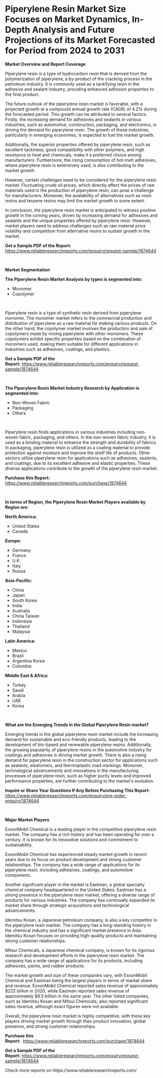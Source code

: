 <p><h1>Piperylene Resin Market Size Focuses on Market Dynamics, In-Depth Analysis and Future Projections of its Market Forecasted for Period from 2024 to 2031</h1></p><p><strong>Market Overview and Report Coverage</strong></p>
<p><p>Piperylene resin is a type of hydrocarbon resin that is derived from the polymerization of piperylene, a by-product of the cracking process in the petroleum industry. It is commonly used as a tackifying resin in the adhesive and sealant industry, providing enhanced adhesion properties to the final product.</p><p>The future outlook of the piperylene resin market is favorable, with a projected growth at a compound annual growth rate (CAGR) of 4.2% during the forecasted period. This growth can be attributed to several factors. Firstly, the increasing demand for adhesives and sealants in various industries, such as automotive, construction, packaging, and electronics, is driving the demand for piperylene resin. The growth of these industries, particularly in emerging economies, is expected to fuel the market growth.</p><p>Additionally, the superior properties offered by piperylene resin, such as excellent tackiness, good compatibility with other polymers, and high resistance to heat and chemicals, make it a preferred choice among manufacturers. Furthermore, the rising consumption of hot-melt adhesives, where piperylene resin is extensively used, is also contributing to the market growth.</p><p>However, certain challenges need to be considered for the piperylene resin market. Fluctuating crude oil prices, which directly affect the prices of raw materials used in the production of piperylene resin, can pose a challenge for manufacturers. Moreover, the availability of alternatives such as rosin resins and terpene resins may limit the market growth to some extent.</p><p>In conclusion, the piperylene resin market is anticipated to witness positive growth in the coming years, driven by increasing demand for adhesives and sealants and the unique properties offered by piperylene resin. However, market players need to address challenges such as raw material price volatility and competition from alternative resins to sustain growth in the market.</p></p>
<p><strong>Get a Sample PDF of the Report:</strong> <a href="https://www.reliableresearchreports.com/enquiry/request-sample/1874644">https://www.reliableresearchreports.com/enquiry/request-sample/1874644</a></p>
<p>&nbsp;</p>
<p><strong>Market Segmentation</strong></p>
<p><strong>The Piperylene Resin Market Analysis by types is segmented into:</strong></p>
<p><ul><li>Monomer</li><li>Copolymer</li></ul></p>
<p>&nbsp;</p>
<p><p>Piperylene resin is a type of synthetic resin derived from piperylene monomer. The monomer market refers to the commercial production and distribution of piperylene as a raw material for making various products. On the other hand, the copolymer market involves the production and sale of copolymers made by mixing piperylene with other monomers. These copolymers exhibit specific properties based on the combination of monomers used, making them suitable for different applications in industries such as adhesives, coatings, and plastics.</p></p>
<p><strong>Get a Sample PDF of the Report:</strong>&nbsp;<a href="https://www.reliableresearchreports.com/enquiry/request-sample/1874644">https://www.reliableresearchreports.com/enquiry/request-sample/1874644</a></p>
<p>&nbsp;</p>
<p><strong>The Piperylene Resin Market Industry Research by Application is segmented into:</strong></p>
<p><ul><li>Non-Woven Fabric</li><li>Packaging</li><li>Others</li></ul></p>
<p>&nbsp;</p>
<p><p>Piperylene resin finds applications in various industries including non-woven fabric, packaging, and others. In the non-woven fabric industry, it is used as a binding material to enhance the strength and durability of fabrics. In packaging, piperylene resin is utilized as a coating material to provide protection against moisture and improve the shelf life of products. Other sectors utilize piperylene resin for applications such as adhesives, sealants, and coatings, due to its excellent adhesive and elastic properties. These diverse applications contribute to the growth of the piperylene resin market.</p></p>
<p><strong>Purchase this Report:</strong>&nbsp; <a href="https://www.reliableresearchreports.com/purchase/1874644">https://www.reliableresearchreports.com/purchase/1874644</a></p>
<p>&nbsp;</p>
<p><strong>In terms of Region, the Piperylene Resin Market Players available by Region are:</strong></p>
<p>
    <p> <strong> North America: </strong>
        <ul>
            <li>United States</li>
            <li>Canada</li>
        </ul>
        </p> 
    <p> <strong> Europe: </strong>
        <ul>
            <li>Germany</li>
            <li>France</li>
            <li>U.K.</li>
            <li>Italy</li>
            <li>Russia</li>
        </ul>
        </p> 
    <p> <strong> Asia-Pacific: </strong>
        <ul>
            <li>China</li>
            <li>Japan</li>
            <li>South Korea</li>
            <li>India</li>
            <li>Australia</li>
            <li>China Taiwan</li>
            <li>Indonesia</li>
            <li>Thailand</li>
            <li>Malaysia</li>
        </ul>
        </p> 
    <p> <strong> Latin America: </strong>
        <ul>
            <li>Mexico</li>
            <li>Brazil</li>
            <li>Argentina Korea</li>
            <li>Colombia</li>
        </ul>
        </p> 
    <p> <strong> Middle East & Africa: </strong>
        <ul>
            <li>Turkey</li>
            <li>Saudi</li>
            <li>Arabia</li>
            <li>UAE</li>
            <li>Korea</li>
        </ul>
    </p>
    </p>
<p>&nbsp;</p>
<p><strong>What are the Emerging Trends in the Global Piperylene Resin market?</strong></p>
<p><p>Emerging trends in the global piperylene resin market include the increasing demand for sustainable and eco-friendly products, leading to the development of bio-based and renewable piperylene resins. Additionally, the growing popularity of piperylene resins in the automotive industry for coatings and adhesives is driving market growth. There is also a rising demand for piperylene resin in the construction sector for applications such as sealants, elastomers, and thermoplastic road markings. Moreover, technological advancements and innovations in the manufacturing processes of piperylene resin, such as higher purity levels and improved performance properties, are further contributing to the market's evolution.</p></p>
<p><strong>Inquire or Share Your Questions If Any Before Purchasing This Report</strong>- <a href="https://www.reliableresearchreports.com/enquiry/pre-order-enquiry/1874644">https://www.reliableresearchreports.com/enquiry/pre-order-enquiry/1874644</a></p>
<p>&nbsp;</p>
<p><strong>Major Market Players</strong></p>
<p><p>ExxonMobil Chemical is a leading player in the competitive piperylene resin market. The company has a rich history and has been operating for over a century. It is known for its innovative solutions and commitment to sustainability. </p><p>ExxonMobil Chemical has experienced steady market growth in recent years due to its focus on product development and strong customer relationships. The company has a wide range of applications for its piperylene resin, including adhesives, coatings, and automotive components.</p><p>Another significant player in the market is Eastman, a global specialty chemical company headquartered in the United States. Eastman has a strong presence in the piperylene resin market, offering a diverse range of products for various industries. The company has continually expanded its market share through strategic acquisitions and technological advancements.</p><p>Idemitsu Kosan, a Japanese petroleum company, is also a key competitor in the piperylene resin market. The company has a long-standing history in the chemical industry and has a significant market presence in Asia. Idemitsu Kosan focuses on providing high-quality products and maintaining strong customer relationships.</p><p>Mitsui Chemicals, a Japanese chemical company, is known for its rigorous research and development efforts in the piperylene resin market. The company has a wide range of applications for its products, including adhesives, paints, and rubber products.</p><p>The market growth and size of these companies vary, with ExxonMobil Chemical and Eastman being the largest players in terms of market share and revenue. ExxonMobil Chemical reported sales revenue of approximately $222 billion in 2020, while Eastman reported sales revenue of approximately $8.5 billion in the same year. The other listed companies, such as Idemitsu Kosan and Mitsui Chemicals, also reported significant sales revenue, although exact figures were not available.</p><p>Overall, the piperylene resin market is highly competitive, with these key players driving market growth through their product innovation, global presence, and strong customer relationships.</p></p>
<p><strong>Purchase this Report:</strong>&nbsp;&nbsp;<a href="https://www.reliableresearchreports.com/purchase/1874644">https://www.reliableresearchreports.com/purchase/1874644</a></p>
<p></p>
<p><strong>Get a Sample PDF of the Report:</strong>&nbsp;<a href="https://www.reliableresearchreports.com/enquiry/request-sample/1874644">https://www.reliableresearchreports.com/enquiry/request-sample/1874644</a></p>
<p>Check more reports on https://www.reliableresearchreports.com/</p>